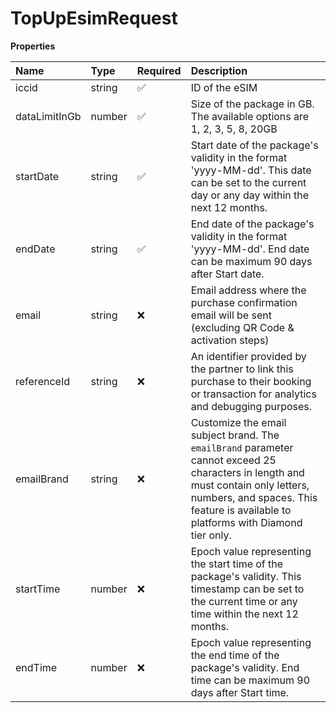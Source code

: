 # TopUpEsimRequest

**Properties**

| Name          | Type   | Required | Description                                                                                                                                                                                                            |
| :------------ | :----- | :------- | :--------------------------------------------------------------------------------------------------------------------------------------------------------------------------------------------------------------------- |
| iccid         | string | ✅       | ID of the eSIM                                                                                                                                                                                                         |
| dataLimitInGb | number | ✅       | Size of the package in GB. The available options are 1, 2, 3, 5, 8, 20GB                                                                                                                                               |
| startDate     | string | ✅       | Start date of the package's validity in the format 'yyyy-MM-dd'. This date can be set to the current day or any day within the next 12 months.                                                                         |
| endDate       | string | ✅       | End date of the package's validity in the format 'yyyy-MM-dd'. End date can be maximum 90 days after Start date.                                                                                                       |
| email         | string | ❌       | Email address where the purchase confirmation email will be sent (excluding QR Code & activation steps)                                                                                                                |
| referenceId   | string | ❌       | An identifier provided by the partner to link this purchase to their booking or transaction for analytics and debugging purposes.                                                                                      |
| emailBrand    | string | ❌       | Customize the email subject brand. The `emailBrand` parameter cannot exceed 25 characters in length and must contain only letters, numbers, and spaces. This feature is available to platforms with Diamond tier only. |
| startTime     | number | ❌       | Epoch value representing the start time of the package's validity. This timestamp can be set to the current time or any time within the next 12 months.                                                                |
| endTime       | number | ❌       | Epoch value representing the end time of the package's validity. End time can be maximum 90 days after Start time.                                                                                                     |
